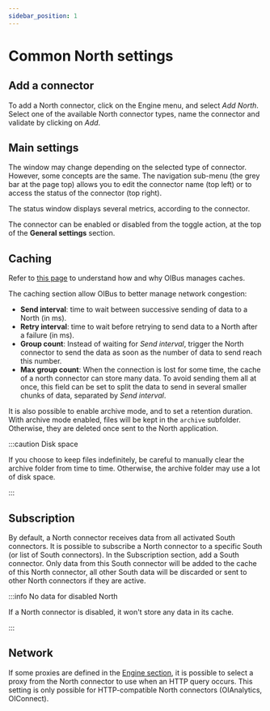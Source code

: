 ```yaml
---
sidebar_position: 1
---
```


# Common North settings
## Add a connector
To add a North connector, click on the Engine menu, and select _Add North_. Select one of the available North connector 
types, name the connector and validate by clicking on _Add_.

## Main settings
The window may change depending on the selected type of connector. However, some concepts are the same. The 
navigation sub-menu (the grey bar at the page top) allows you to edit the connector name (top left) or to access the 
status of the connector (top right).

The status window displays several metrics, according to the connector.

The connector can be enabled or disabled from the toggle action, at the top of the **General settings** section.

## Caching
Refer to [this page](../engine/cache-and-archive.md) to understand how and why OIBus manages caches.

The caching section allow OIBus to better manage network congestion:
- **Send interval**: time to wait between successive sending of data to a North (in ms).
- **Retry interval**: time to wait before retrying to send data to a North after a failure (in ms).
- **Group count**: Instead of waiting for _Send interval_, trigger the North connector to send the data as soon as the 
number of data to send reach this number.
- **Max group count**: When the connection is lost for some time, the cache of a north connector can store many data. 
To avoid sending them all at once, this field can be set to split the data to send in several smaller chunks of data, 
separated by _Send interval_.

It is also possible to enable archive mode, and to set a retention duration. With archive mode enabled, files will be
kept in the `archive` subfolder. Otherwise, they are deleted once sent to the North application.

:::caution Disk space

If you choose to keep files indefinitely, be careful to manually clear the archive folder from time to time. Otherwise, 
the archive folder may use a lot of disk space.

:::

## Subscription
By default, a North connector receives data from all activated South connectors. It is possible to subscribe a 
North connector to a specific South (or list of South connectors). In the Subscription section, add a South connector.
Only data from this South connector will be added to the cache of this North connector, all other South data will be 
discarded or sent to other North connectors if they are active.

:::info No data for disabled North

If a North connector is disabled, it won't store any data in its cache.

:::

## Network
If some proxies are defined in the [Engine section](../engine/proxy.md), it is possible to select a proxy from the 
North connector to use when an HTTP query occurs. This setting is only possible for HTTP-compatible North connectors
(OIAnalytics, OIConnect).



